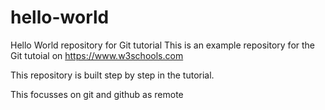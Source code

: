 # hello-world
Hello World repository for Git tutorial
This is an example repository for the Git tutoial on https://www.w3schools.com

This repository is built step by step in the tutorial.

This focusses on git and github as remote
